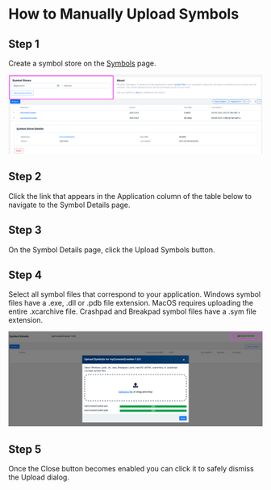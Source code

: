# How to Manually Upload Symbols

## Step 1

Create a symbol store on the [Symbols](https://app.bugsplat.com/v2/symbols) page.

![Manual Symbol Upload](../../../.gitbook/assets/manual-symbol-upload.png)

## Step 2

Click the link that appears in the Application column of the table below to navigate to the Symbol Details page.

## Step 3

On the Symbol Details page, click the Upload Symbols button.

## Step 4

Select all symbol files that correspond to your application. Windows symbol files have a .exe, .dll or .pdb file extension. MacOS requires uploading the entire .xcarchive file. Crashpad and Breakpad symbol files have a .sym file extension.

![Upload Symbols Dialog](../../../.gitbook/assets/symbol-details-upload.png)

## Step 5

Once the Close button becomes enabled you can click it to safely dismiss the Upload dialog.

